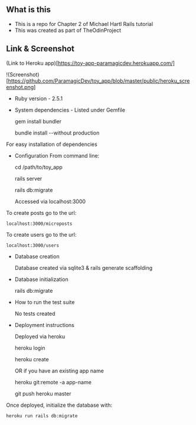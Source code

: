 ## What is this

* This is a repo for Chapter 2 of Michael Hartl Rails tutorial
* This was created as part of TheOdinProject

## Link & Screenshot

(Link to Heroku app)[https://toy-app-paramagicdev.herokuapp.com/]

!(Screenshot)[https://github.com/ParamagicDev/toy_app/blob/master/public/heroku_screenshot.png]

* Ruby version - 2.5.1

* System dependencies - Listed under Gemfile
    
    gem install bundler
    
    bundle install --without production
    
For easy installation of dependencies
    

* Configuration
  From command line:
    
    cd /path/to/toy_app
    
    rails server
    
    rails db:migrate
    
    Accessed via localhost:3000
    
 To create posts go to the url:
 
    localhost:3000/microposts
 
 To create users go to the url: 
 
    localhost:3000/users

* Database creation

    Database created via sqlite3 & rails generate scaffolding

* Database initialization

    rails db:migrate

* How to run the test suite

  No tests created

* Deployment instructions

  Deployed via heroku
    
    heroku login
    
    heroku create
    
    OR if you have an existing app name
    
    heroku git:remote -a app-name
    
    git push heroku master
    
 Once deployed, initialize the database with:
 
    heroku run rails db:migrate
    
